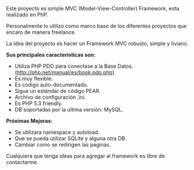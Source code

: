 Este proyecto es simple MVC (Model-View-Controller) Framework, esta realizado en PhP.

Personalmente lo utilizo como marco base de los diferentes proyectos que encaro de manera freelance.

La idea del proyecto es hacer un Framework MVC robusto, simple y liviano.

**Sus principales caracteristicas son:**
  * Utiliza PHP PDO para conectase a la Base Datos. (http://php.net/manual/es/book.pdo.php).
  * Es muy flexible.
  * Es código auto-documentado.
  * Sigue un estándar de código PEAR.
  * Archivo de configuración .ini.
  * Es PHP 5.3 friendly.
  * DB soportadas por la ultima versión: MySQL.

**Próximas Mejoras:**
  * Se utilizara namespace y autoload.
  * Que se pueda utilizar SQLite y alguna otra DB.
  * Cambiar como se redirigen  las paginas.

Cualquiera que tenga ideas para agregar al framework es libre de contactarme.